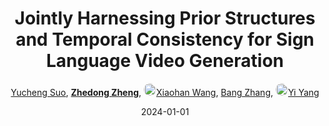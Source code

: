 ---
title: "Jointly Harnessing Prior Structures and Temporal Consistency for Sign Language Video Generation"
collection: publications
permalink: /publication/Jointly-2024
date: 2024-01-01
doi: 10.1145/3648368
keywords: language video generation, video generation, sign language video, 
venue: 'ACM ACM Transactions on Multimedia Computing, Communications, and Applications (TOMM)'
paperurl: 'https://zdzheng.xyz/files/TOMM_Suo.pdf'
author: '<a href="https://zdzheng.xyz/authors/Yucheng-Suo" class="author">Yucheng Suo</a>, <strong><a href="https://zdzheng.xyz/authors/Zhedong-Zheng" class="author">Zhedong Zheng</a></strong>, <a href="https://zdzheng.xyz/authors/Xiaohan-Wang" class="author"> <img src= "https://zdzheng.xyz/coauthors/xiaohan-wang.jpg" alt="xiaohan-wang" style="border-radius: 50%; height:20px; width:20px">Xiaohan Wang</a>, <a href="https://zdzheng.xyz/authors/Bang-Zhang" class="author">Bang Zhang</a>, <a href="https://zdzheng.xyz/authors/Yi-Yang" class="author"> <img src= "https://zdzheng.xyz/coauthors/yi-yang.jpeg" alt="yi-yang" style="border-radius: 50%; height:20px; width:20px">Yi Yang</a>'
sqlauthor: '{"@type": "Person","name": "Yucheng Suo"}, {"@type": "Person","name": "Zhedong Zheng"}, {"@type": "Person","name": "Xiaohan Wang"}, {"@type": "Person","name": "Bang Zhang"}, {"@type": "Person","name": "Yi Yang"}'
citation: ' Yucheng Suo,  Zhedong Zheng,  Xiaohan Wang,  Bang Zhang,  Yi Yang, &quot;Jointly Harnessing Prior Structures and Temporal Consistency for Sign Language Video Generation.&quot; ACM TOMM, 2024. DOI: 10.1145/3648368'
pub_year: '2024'
bib: >
    @article{suo2024jointly,<br>author = "Suo, Yucheng and Zheng, Zhedong and Wang, Xiaohan and Zhang, Bang and Yang, Yi",<br>title = "Jointly Harnessing Prior Structures and Temporal Consistency for Sign Language Video Generation",<br>journal = "ACM TOMM",<br>doi = "10.1145/3648368",<br>url = "https://zdzheng.xyz/files/TOMM\_Suo.pdf",<br>year = "2024"
    }

---